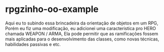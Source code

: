 # rpgzinho-oo-example

Aqui eu to subindo essa brincadeira da orientação de objetos em um RPG,
Porém eu fiz uma modificação, eu adicionei uma caracteristica pro HERO chamada WEAPON / ARMA, 
Ela pode permitir que as ramificações fossem mais aplicadas para o desenvolvimento 
das classes, como novas técnicas, habilidades passivas e etc. 
